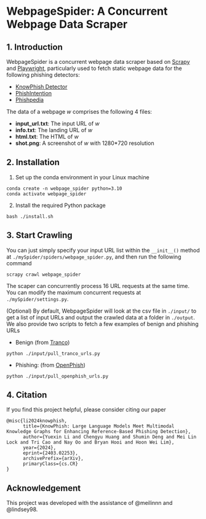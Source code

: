 # WebpageSpider: A Concurrent Webpage Data Scraper

## 1. Introduction
WebpageSpider is a concurrent webpage data scraper based on [Scrapy](https://scrapy.org/) and [Playwright](https://playwright.dev/python/), particularly used to fetch static webpage data for the following phishing detectors:
- [KnowPhish Detector](https://arxiv.org/abs/2403.02253)
- [PhishIntention](https://www.usenix.org/conference/usenixsecurity22/presentation/liu-ruofan)
- [Phishpedia](https://www.usenix.org/conference/usenixsecurity21/presentation/lin)

The data of a webpage $w$ comprises the following 4 files:
- **input_url.txt**: The input URL of $w$
- **info.txt**: The landing URL of $w$
- **html.txt**: The HTML of $w$
- **shot.png**: A screenshot of $w$ with 1280*720 resolution


## 2. Installation
1. Set up the conda environment in your Linux machine

```
conda create -n webpage_spider python=3.10 
conda activate webpage_spider
```

2. Install the required Python package
```
bash ./install.sh
```

## 3. Start Crawling
You can just simply specify your input URL list within the ```__init__()``` method at ```./mySpider/spiders/webpage_spider.py```, and then run the following command
```
scrapy crawl webpage_spider
```
The scaper can concurrently process 16 URL requests at the same time. You can modify the maximum concurrent requests at ```./mySpider/settings.py```.

(Optional) By default, WebpageSpider will look at the csv file in ```./input/``` to get a list of input URLs and output the crawled data at a folder in ```./output```. We also provide two scripts to fetch a few examples of benign and phishing URLs
- Benign (from [Tranco](https://tranco-list.eu/))
```
python ./input/pull_tranco_urls.py
```

- Phishing: (from [OpenPhish](https://openphish.com/))
```
python ./input/pull_openphish_urls.py
```

## 4. Citation
If you find this project helpful, please consider citing our paper
```
@misc{li2024knowphish,
      title={KnowPhish: Large Language Models Meet Multimodal Knowledge Graphs for Enhancing Reference-Based Phishing Detection}, 
      author={Yuexin Li and Chengyu Huang and Shumin Deng and Mei Lin Lock and Tri Cao and Nay Oo and Bryan Hooi and Hoon Wei Lim},
      year={2024},
      eprint={2403.02253},
      archivePrefix={arXiv},
      primaryClass={cs.CR}
}
```

## Acknowledgement
This project was developed with the assistance of @meilinnn and @lindsey98.
